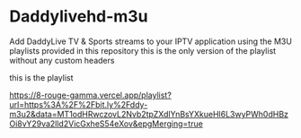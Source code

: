 # Daddylivehd-m3u
Add DaddyLive TV &amp; Sports streams to your IPTV application using the M3U playlists provided in this repository
this is the only version of the playlist without any custom headers

this is the playlist 

https://8-rouge-gamma.vercel.app/playlist?url=https%3A%2F%2Fbit.ly%2Fddy-m3u2&data=MT1odHRwczovL2Nvb2tpZXdlYnBsYXkueHl6L3wyPWh0dHBzOi8vY29va2lld2VicGxheS54eXov&epgMerging=true
